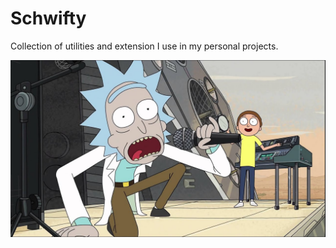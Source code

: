 # Schwifty

Collection of utilities and extension I use in my personal projects. 

![Time to get Schwifty!](banner.jpg)

